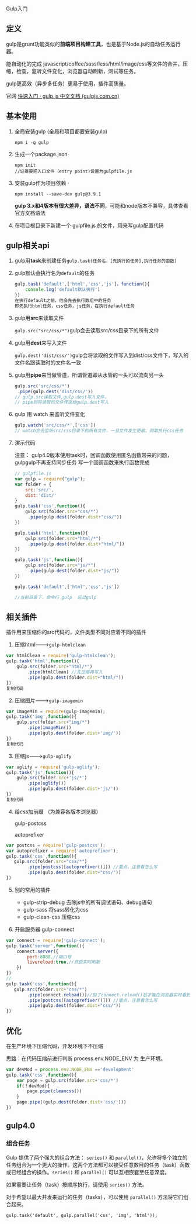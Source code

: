 Gulp入门

## 定义

gulp是grunt功能类似的**前端项目构建工具**，也是基于Node.js的自动任务运行器。

能自动化的完成 javascript/coffee/sass/less/html/image/css等文件的合并，压缩，检查，监听文件变化，浏览器自动刷新，测试等任务。

gulp更高效（异步多任务）更易于使用，插件高质量。

官网  [快速入门 · gulp.js 中文文档 (gulpjs.com.cn)](https://www.gulpjs.com.cn/docs/getting-started/quick-start/)

## 基本使用

1. 全局安装gulp  (全局和项目都要安装gulp)

   ```
   npm i -g gulp
   ```

2. 生成一个package.json·

   ```
   npm init 
   //记得要把入口文件（entry point)设置为gulpfile.js 
   ```

3. 安装gulp作为项目依赖 ·

   ```
   npm install --save-dev gulp@3.9.1
   ```

   **gulp 3.x和4版本有很大差异，语法不同**，可能和node版本不兼容，具体查看官方文档语法

4. 在项目根目录下新建一个 gulpfile.js  的文件，用来写gulp配置代码

## gulp相关api

1. gulp用**task**来创建任务`gulp.task(任务名，[先执行的任务],执行任务的函数)`

2. gulp默认会执行名为`default`的任务

   ```js
   gulp.task('default',['html','css','js']，function(){
       console.log('default默认执行')
   })
   在执行default之前，他会先去执行数组中的任务
   即先执行html任务，css任务，js任务，在执行default任务
   ```

3. gulp用**src**来读取文件

   `gulp.src("src/css/*")`gulp会去读取src/css目录下的所有文件

4. gulp用**dest**来写入文件

   `gulp.dest('dist/css/')`gulp会将读取的文件写入到dist/css文件下，写入的文件名跟读取时的文件名一致

5. gulp用**pipe**来当做管道，所谓管道即从水管的一头可以流向另一头

   ```js
   gulp.src('src/css/*')
   	.pipe(gulp.dest('dist/css/'))
   // gulp.src读取文件,gulp.dest写入文件，
   // pipe则将读取的文件传送给gulp.dest写入
   ```

6. gulp 用 watch 来监听文件变化

   ```js
   gulp.watch('src/css/*',['css'])   
   // watch会去监听src/css目录下的所有文件，一旦文件发生更改，则取执行css任务
   ```

7. 演示代码

   注意： gulp4.0版本使用task时，回调函数使用匿名函数带来的问题，gulpgulp不再支持同步任务 写一个回调函数来执行函数完成  

   ```js
   // gulpfile.js
   var gulp = require("gulp");
   var folder = {
       src:'src/',
       dist:'dist/'
   }
   gulp.task('css',function(){
       gulp.src(folder.src+"css/*")
       	.pipe(gulp.dest(folder.dist+"css/"))
   })
   
   gulp.task('html',function(){
       gulp.src(folder.src+"html/*")
       	.pipe(gulp.dest(folder.dist+"html/"))
   })
   
   gulp.task('js',function(){
       gulp.src(folder.src+"js/*")
       	.pipe(gulp.dest(folder.dist+"js/"))
   })
   
   gulp.task('default',['html','css','js'])
   
   //当前目录下，命令行 gulp  启动gulp
   
   ```

## 相关插件

插件用来压缩你的src代码的，文件类型不同对应着不同的插件 

1. 压缩html--->`gulp-htmlclean`

```js
var htmlClean = require('gulp-htmlclean');
gulp.task('html',function(){
    gulp.src(folder.src+"html/*")
    	.pipe(htmlClean) //先压缩再写入
    	.pipe(gulp.dest(folder.dist+"html/"))
})
复制代码
```

2. 压缩图片--->`gulp-imagemin`

```js
var imageMin = require(gulp-imagemin);
gulp.task('img',function(){
    gulp.src(folder.src+"img/*")
    	.pipe(imageMin())
    	.pipe(gulp.dest(folder.dist+'img/'))
})
复制代码
```

3. 压缩js--->`gulp-uglify`

```js
var uglify = require('gulp-uglify');
gulp.task('js',function(){
    gulp.src(folder.src+'js/*')
    	.pipe(uglify())
    	.pipe(gulp.dest(folder.dist+'js/'))
})
复制代码
```

4. 给css加前缀 （为兼容各版本浏览器）

   gulp-postcss

   autoprefixer

```js
var postcss = require('gulp-postcss');
var autoprefixer = require('autoprefixer');
gulp.task('css',function(){
   gulp.src(folder.src+"css/*")
    	.pipe(postcss([autoprefixer()])) //重点，注意看怎么写
    	.pipe(gulp.dest(folder.dist+"css/"))
})
```

5. 别的常用的插件
   * gulp-strip-debug 去除js中的所有调试语句、debug语句
   * gulp-sass 将sass转化为css
   * gulp-clean-css 压缩css

6. 开启服务器  gulp-connect 

```js
var connect = require('gulp-connect');
gulp.task('server',function(){
    connect.server({
        port:8888.//端口号
        livereload:true,//开启实时刷新
    })
})
//
gulp.task('css',function(){
   gulp.src(folder.src+"css/*")
    	.pipe(connect.reload())//加了connect.reload()后才能在浏览器实时看到最新变化
    	.pipe(postcss([autoprefixer()])) //重点，注意看怎么写
    	.pipe(gulp.dest(folder.dist+"css/"))
})

```

## 优化

在生产环境下压缩代码，开发环境下不压缩

思路：在代码压缩前进行判断 process.env.NODE_ENV 为 生产环境。

```js
var devMod = process.env.NODE_ENV =='development'
gulp.task('css',function(){
    var page = gulp.src(folder.src+'css/*')
    if(！devMod){
        page.pipe(cleancss())
    }
    page.pipe((gulp.dest(folder.dist+'css/')))
})

```

## gulp4.0

### 组合任务

Gulp 提供了两个强大的组合方法： `series()` 和 `parallel()`，允许将多个独立的任务组合为一个更大的操作。这两个方法都可以接受任意数目的任务（task）函数或已经组合的操作。`series()` 和 `parallel()` 可以互相嵌套至任意深度。

如果需要让任务（task）按顺序执行，请使用 `series()` 方法。

对于希望以最大并发来运行的任务（tasks），可以使用 `parallel()` 方法将它们组合起来。

```
gulp.task('default', gulp.parallel('css', 'img', 'html'));
```

